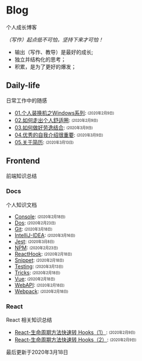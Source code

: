 
# Blog
个人成长博客

*（写作）起点低不可怕，坚持下来才可怕！*
- 输出（写作、教导）是最好的成长;
- 独立并结构化的思考；
- 积累，是为了更好的爆发；

## Daily-life
日常工作中的随感

- [01.个人装换机之Windows系列](/daily-life/01.%E4%B8%AA%E4%BA%BA%E8%A3%85%E6%8D%A2%E6%9C%BA%E4%B9%8BWindows%E7%B3%BB%E5%88%97.md): <sub><sup>(2020年2月9日)</sup></sub>
- [02.如何走出个人舒适圈](/daily-life/02.%E5%A6%82%E4%BD%95%E8%B5%B0%E5%87%BA%E4%B8%AA%E4%BA%BA%E8%88%92%E9%80%82%E5%9C%88.md): <sub><sup>(2020年2月9日)</sup></sub>
- [03.如何做好劳逸结合](/daily-life/03.%E5%A6%82%E4%BD%95%E5%81%9A%E5%A5%BD%E5%8A%B3%E9%80%B8%E7%BB%93%E5%90%88.md): <sub><sup>(2020年3月9日)</sup></sub>
- [04.优秀的自我介绍很重要](/daily-life/04.%E4%BC%98%E7%A7%80%E7%9A%84%E8%87%AA%E6%88%91%E4%BB%8B%E7%BB%8D%E5%BE%88%E9%87%8D%E8%A6%81.md): <sub><sup>(2020年3月9日)</sup></sub>
- [05.关于简历](/daily-life/05.%E5%85%B3%E4%BA%8E%E7%AE%80%E5%8E%86.md): <sub><sup>(2020年3月13日)</sup></sub>

## Frontend
前端知识总结


### Docs
个人知识文档

- [Console](/frontend/docs/Console.md): <sub><sup>(2020年2月18日)</sup></sub>
- [Dos](/frontend/docs/Dos.md): <sub><sup>(2020年2月23日)</sup></sub>
- [Git](/frontend/docs/Git.md): <sub><sup>(2020年3月18日)</sup></sub>
- [IntelliJ-IDEA](/frontend/docs/IntelliJ-IDEA.md): <sub><sup>(2020年3月16日)</sup></sub>
- [Jest](/frontend/docs/Jest.md): <sub><sup>(2020年3月8日)</sup></sub>
- [NPM](/frontend/docs/NPM.md): <sub><sup>(2020年2月23日)</sup></sub>
- [ReactHook](/frontend/docs/ReactHook.md): <sub><sup>(2020年2月18日)</sup></sub>
- [Snippet](/frontend/docs/Snippet.md): <sub><sup>(2020年2月18日)</sup></sub>
- [Testing](/frontend/docs/Testing.md): <sub><sup>(2020年3月13日)</sup></sub>
- [Tricks](/frontend/docs/Tricks.md): <sub><sup>(2020年2月18日)</sup></sub>
- [Vue](/frontend/docs/Vue.md): <sub><sup>(2020年2月18日)</sup></sub>
- [WebAPI](/frontend/docs/WebAPI.md): <sub><sup>(2020年2月18日)</sup></sub>
- [Webpack](/frontend/docs/Webpack.md): <sub><sup>(2020年2月18日)</sup></sub>

### React
React 相关知识总结

- [React-生命周期方法快速转 Hooks（1）](/frontend/react/React-%E7%94%9F%E5%91%BD%E5%91%A8%E6%9C%9F%E6%96%B9%E6%B3%95%E5%BF%AB%E9%80%9F%E8%BD%AC%20Hooks%EF%BC%881%EF%BC%89.md): <sub><sup>(2020年2月9日)</sup></sub>
- [React-生命周期方法快速转 Hooks（2）](/frontend/react/React-%E7%94%9F%E5%91%BD%E5%91%A8%E6%9C%9F%E6%96%B9%E6%B3%95%E5%BF%AB%E9%80%9F%E8%BD%AC%20Hooks%EF%BC%882%EF%BC%89.md): <sub><sup>(2020年2月9日)</sup></sub>

最后更新于2020年3月18日

[^footnote]: timestamp-最后更新于2020年3月18日